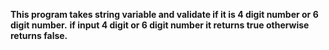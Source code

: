 **This program takes string variable and validate if it is 4 digit number or 6 digit number.**
**if input 4 digit or 6 digit number it returns true otherwise returns false.**
